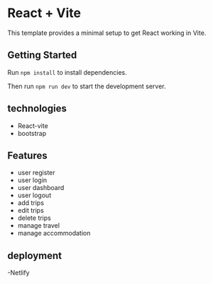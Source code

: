 # React + Vite

This template provides a minimal setup to get React working in Vite.

## Getting Started

Run `npm install` to install dependencies.

Then run `npm run dev` to start the development server.

## technologies

- React-vite
- bootstrap

## Features

- user register
- user login
- user dashboard
- user logout
- add trips
- edit trips
- delete trips
- manage travel
- manage accommodation


## deployment
-Netlify